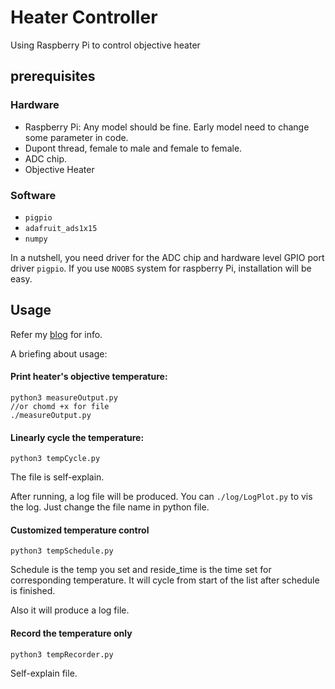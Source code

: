 # Heater Controller
 Using Raspberry Pi to control objective heater



## prerequisites

### Hardware

- Raspberry Pi: Any model should be fine. Early model need to change some parameter in code. 
- Dupont thread, female to male and female to female.
- ADC chip.
- Objective Heater

### Software

- `pigpio`
- `adafruit_ads1x15`
- `numpy`

In a nutshell, you need driver for the ADC chip and  hardware level GPIO port driver `pigpio`. If you use `NOOBS` system for raspberry Pi, installation will be easy.

## Usage

Refer my [blog](https://kyqiao.github.io/DocumentationRepo/2020/04/24/RaspberryPi/) for info.

A briefing about usage:

#### Print heater's objective temperature:

```
python3 measureOutput.py
//or chomd +x for file
./measureOutput.py
```

#### Linearly cycle the temperature:

```
python3 tempCycle.py
```

The file is self-explain.

After running, a log file will be produced. You can `./log/LogPlot.py` to vis the log. Just change the file name in python file.

#### Customized temperature control

```
python3 tempSchedule.py
```

Schedule is the temp you set and reside_time is the time set for corresponding temperature. It will cycle from start of the list after schedule is finished.

Also it will produce a log file.

#### Record the temperature only

```bash
python3 tempRecorder.py
```

Self-explain file.